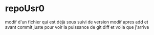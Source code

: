 # repoUsr0
modif d'un  fichier qui est déjà sous suivi de version
modif apres add et avant commit
juste pour voir la puissance de git diff 
et voila que j'arrive
